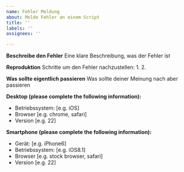 ```yaml
---
name: Fehler Meldung
about: Melde Fehler an einem Script
title: ''
labels: ''
assignees: ''

---
```


**Beschreibe den Fehler**
Eine klare Beschreibung, was der Fehler ist

**Reproduktion**
Schritte um den Fehler nachzustellen:
1. 
2. 

**Was sollte eigentlich passieren**
Was sollte deiner Meinung nach aber passieren

**Desktop (please complete the following information):**
 - Betriebssystem: [e.g. iOS]
 - Browser [e.g. chrome, safari]
 - Version [e.g. 22]

**Smartphone (please complete the following information):**
 - Gerät: [e.g. iPhone6]
 - Betriebssystem: [e.g. iOS8.1]
 - Browser [e.g. stock browser, safari]
 - Version [e.g. 22]

